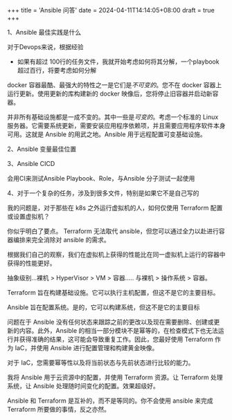 +++
title = 'Ansible 问答'
date = 2024-04-11T14:14:05+08:00
draft = true
+++

1、Ansible 最佳实践是什么

对于Devops来说，根据经验

+ 如果有超过 100行的任务文件，我就开始考虑如何将其分解，一个playbook 超过百行，将要考虑如何分解



docker 容器最酷、最强大的特性之一是它们是*不可变的*。您不在 docker 容器上运行更新。使用更新的库构建新的 docker 映像后，您将停止旧容器并启动新容器。

并非所有基础设施都是一成不变的。其中一些是*可变的*。考虑一个标准的 Linux 服务器。它需要系统更新，需要安装应用程序依赖项，并且需要应用程序软件本身可用。这就是 Ansible 的用武之地。Ansible 用于远程配置可变基础设施。



2、Ansible 变量最佳位置



3、Ansible CICD

会用CI来测试Ansible Playbook、Role，与Ansible 分子测试一起使用



4、对于一个复杂的任务，涉及到很多文件，特别是如果它不是自己写的







我的问题是，对于那些在 k8s 之外运行虚拟机的人，如何仅使用 Terraform 配置或设置虚拟机？

你似乎明白了要点。 Terraform 无法取代 ansible，但您可以通过全力以赴进行容器编排来完全消除对 ansible 的需求。



根据我们自己的观察，我们在虚拟机上获得的性能比在同一虚拟机上运行的容器中获得的性能更好。

抽象级别...裸机 > HyperVisor > VM > 容器..... 与裸机 > 操作系统 > 容器。





 Terraform 旨在构建基础设施。它可以执行主机配置，但这不是它的主要目标。

Ansible 旨在配置系统。是的，它可以构建系统，但这不是它的主要目标



问题在于 Ansible 没有任何状态来跟踪之前的更改以及现在需要删除、创建或更新的内容。此外，Ansible 的相当一部分模块不是幂等的，在检查模式下也无法运行并获得准确的结果，这可能会导致重复工作。因此，您最好使用 Terraform 作为 IaC，并使用 Ansible 进行配置管理和构建黄金映像。

对于 IaC，您需要幂等性以及将当前状态与先前状态进行比较的能力。

我将 Ansible 用于云资源中的配置，并使用 Terraform 资源。让 Terraform 处理系统，让 Ansible 处理随时间变化的配置。效果超级好。

Ansible 和 Terraform 是互补的，而不是等同的。你不会使用 ansible 来完成 Terraform 所要做的事情，反之亦然。
